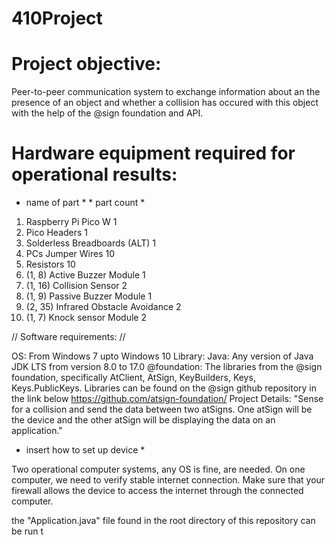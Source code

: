 # 410Project

# Project objective:
Peer-to-peer communication system to exchange information about
an the presence of an object and whether a collision has occured
with this object with the help of the @sign foundation and API.

# Hardware equipment required for operational results: 
  * name of part *                                             * part count *
1.  Raspberry Pi Pico W                                              1
2.  Pico Headers                                                     1
3.  Solderless Breadboards (ALT)                                     1      
4.  PCs Jumper Wires                                                 10
5.  Resistors	                                                     10
6.  (1, 8) Active Buzzer Module                                      1
7.  (1, 16) Collision Sensor                                         2
8.  (1, 9) Passive Buzzer Module                                     1
9.  (2, 35) Infrared Obstacle Avoidance                              2    
10. (1, 7) Knock sensor Module                                       2	

// Software requirements: //

OS: From Windows 7 upto Windows 10
Library: 
    Java: Any version of Java JDK LTS from version 8.0 to 17.0
    @foundation: The libraries from the @sign foundation, specifically
                 AtClient, AtSign, KeyBuilders, Keys, Keys.PublicKeys.
                 Libraries can be found on the @sign github repository
                 in the link below
                 https://github.com/atsign-foundation/
Project Details:
"Sense for a collision and send the data between two atSigns.
One atSign will be the device and the other atSign will 
be displaying the data on an application."

* insert how to set up device *

Two operational computer systems, any OS is fine, are needed.
On one computer, we need to verify stable internet connection.
Make sure that your firewall allows the device to access the internet
through the connected computer.


the "Application.java" file found in the 
root directory of this repository can be run t
